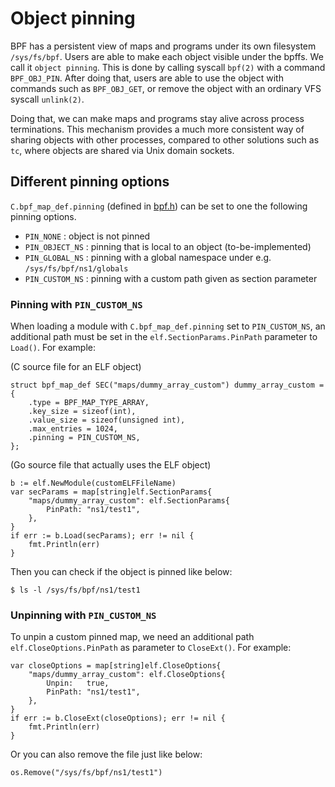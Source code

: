 # Object pinning

BPF has a persistent view of maps and programs under its own filesystem
`/sys/fs/bpf`. Users are able to make each object visible under the bpffs.
We call it `object pinning`. This is done by calling syscall `bpf(2)` with
a command `BPF_OBJ_PIN`. After doing that, users are able to use the object
with commands such as `BPF_OBJ_GET`, or remove the object with an ordinary
VFS syscall `unlink(2)`.

Doing that, we can make maps and programs stay alive across process
terminations. This mechanism provides a much more consistent way of sharing
objects with other processes, compared to other solutions such as `tc`,
where objects are shared via Unix domain sockets.

## Different pinning options

`C.bpf_map_def.pinning` (defined in
[bpf.h](https://github.com/tkozyra/gobpf/blob/446e57e0e24e/elf/include/bpf.h#L616))
can be set to one the following pinning options.

* `PIN_NONE` : object is not pinned
* `PIN_OBJECT_NS` : pinning that is local to an object (to-be-implemented)
* `PIN_GLOBAL_NS` : pinning with a global namespace under e.g. `/sys/fs/bpf/ns1/globals`
* `PIN_CUSTOM_NS` : pinning with a custom path given as section parameter

### Pinning with `PIN_CUSTOM_NS`

When loading a module with `C.bpf_map_def.pinning` set to `PIN_CUSTOM_NS`,
an additional path must be set in the `elf.SectionParams.PinPath` parameter
to `Load()`. For example:

(C source file for an ELF object)
```
struct bpf_map_def SEC("maps/dummy_array_custom") dummy_array_custom = {
	.type = BPF_MAP_TYPE_ARRAY,
	.key_size = sizeof(int),
	.value_size = sizeof(unsigned int),
	.max_entries = 1024,
	.pinning = PIN_CUSTOM_NS,
};
```

(Go source file that actually uses the ELF object)
```
b := elf.NewModule(customELFFileName)
var secParams = map[string]elf.SectionParams{
    "maps/dummy_array_custom": elf.SectionParams{
        PinPath: "ns1/test1",
    },
}
if err := b.Load(secParams); err != nil {
    fmt.Println(err)
}
```

Then you can check if the object is pinned like below:

```
$ ls -l /sys/fs/bpf/ns1/test1
```

### Unpinning with `PIN_CUSTOM_NS`

To unpin a custom pinned map, we need an additional path
`elf.CloseOptions.PinPath` as parameter to `CloseExt()`. For example:

```
var closeOptions = map[string]elf.CloseOptions{
    "maps/dummy_array_custom": elf.CloseOptions{
        Unpin:   true,
        PinPath: "ns1/test1",
    },
}
if err := b.CloseExt(closeOptions); err != nil {
    fmt.Println(err)
}
```

Or you can also remove the file just like below:

```
os.Remove("/sys/fs/bpf/ns1/test1")
```
